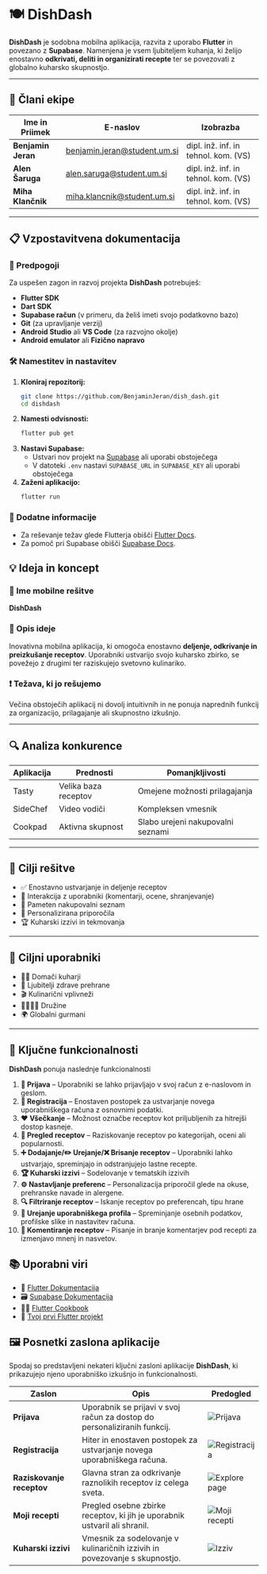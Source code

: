 # 🍽️ DishDash

**DishDash** je sodobna mobilna aplikacija, razvita z uporabo **Flutter** in povezano z **Supabase**. Namenjena je vsem ljubiteljem kuhanja, ki želijo enostavno **odkrivati, deliti in organizirati recepte** ter se povezovati z globalno kuharsko skupnostjo.

---

## 👥 Člani ekipe

| Ime in Priimek       | E-naslov                          | Izobrazba                              |
|----------------------|-----------------------------------|----------------------------------------|
| **Benjamin Jeran**   | benjamin.jeran@student.um.si      | dipl. inž. inf. in tehnol. kom. (VS)   |
| **Alen Šaruga**      | alen.saruga@student.um.si         | dipl. inž. inf. in tehnol. kom. (VS)   |
| **Miha Klančnik**    | miha.klancnik@student.um.si       | dipl. inž. inf. in tehnol. kom. (VS)   |

---

## 📋 Vzpostavitvena dokumentacija

### 🔧 Predpogoji
Za uspešen zagon in razvoj projekta **DishDash** potrebuješ:
- **Flutter SDK** 
- **Dart SDK**
- **Supabase račun** (v primeru, da želiš imeti svojo podatkovno bazo)
- **Git** (za upravljanje verzij)
- **Android Studio** ali **VS Code** (za razvojno okolje)
- **Android emulator** ali **Fizično napravo**

### 🛠️ Namestitev in nastavitev
1. **Kloniraj repozitorij:**
   ```bash
   git clone https://github.com/BenjaminJeran/dish_dash.git
   cd dishdash
   ```
2. **Namesti odvisnosti:**
   ```bash
   flutter pub get
   ```
3. **Nastavi Supabase:**
   - Ustvari nov projekt na [Supabase](https://supabase.com/) ali uporabi obstoječega
   - V datoteki `.env` nastavi `SUPABASE_URL` in `SUPABASE_KEY` ali uporabi obstoječega
4. **Zaženi aplikacijo:**
   ```bash
   flutter run
   ```

### 📝 Dodatne informacije
- Za reševanje težav glede Flutterja obišči [Flutter Docs](https://docs.flutter.dev/).
- Za pomoč pri Supabase obišči [Supabase Docs](https://supabase.com/docs).

## 💡 Ideja in koncept

### 📱 Ime mobilne rešitve
**DishDash**

### 🧠 Opis ideje
Inovativna mobilna aplikacija, ki omogoča enostavno **deljenje, odkrivanje in preizkušanje receptov**. Uporabniki ustvarijo svojo kuharsko zbirko, se povežejo z drugimi ter raziskujejo svetovno kulinariko.

### ❗ Težava, ki jo rešujemo
Večina obstoječih aplikacij ni dovolj intuitivnih in ne ponuja naprednih funkcij za organizacijo, prilagajanje ali skupnostno izkušnjo.

---

## 🔍 Analiza konkurence

| Aplikacija | Prednosti | Pomanjkljivosti |
|-----------|-----------|----------------|
| Tasty     | Velika baza receptov | Omejene možnosti prilagajanja |
| SideChef  | Video vodiči | Kompleksen vmesnik |
| Cookpad   | Aktivna skupnost | Slabo urejeni nakupovalni seznami |

---

## 🎯 Cilji rešitve

- ✅ Enostavno ustvarjanje in deljenje receptov
- 💬 Interakcija z uporabniki (komentarji, ocene, shranjevanje)
- 🛒 Pameten nakupovalni seznam
- 🧠 Personalizirana priporočila
- 🏆 Kuharski izzivi in tekmovanja

---

## 👤 Ciljni uporabniki

- 👩‍🍳 Domači kuharji
- 🥗 Ljubitelji zdrave prehrane
- 🎬 Kulinarični vplivneži
- 👨‍👩‍👧‍👦 Družine
- 🌍 Globalni gurmani

---
## 🧩 Ključne funkcionalnosti

**DishDash** ponuja naslednje funkcionalnosti

1. **🔑 Prijava** – Uporabniki se lahko prijavljajo v svoj račun z e-naslovom in geslom.
2. **📝 Registracija** – Enostaven postopek za ustvarjanje novega uporabniškega računa z osnovnimi podatki.
3. **❤️ Všečkanje** – Možnost označbe receptov kot priljubljenih za hitrejši dostop kasneje.
4. **📖 Pregled receptov** – Raziskovanje receptov po kategorijah, oceni ali popularnosti.
5. **➕ Dodajanje/✏️ Urejanje/❌ Brisanje receptov** – Uporabniki lahko ustvarjajo, spreminjajo in odstranjujejo lastne recepte.
6. **🏆 Kuharski izzivi** – Sodelovanje v tematskih izzivih 
7. **⚙️ Nastavljanje preferenc** – Personalizacija priporočil glede na okuse, prehranske navade in alergene.
8. **🔍 Filtriranje receptov** – Iskanje receptov po preferencah, tipu hrane
9. **👤 Urejanje uporabniškega profila** – Spreminjanje osebnih podatkov, profilske slike in nastavitev računa.
10. **💬 Komentiranje receptov** – Pisanje in branje komentarjev pod recepti za izmenjavo mnenj in nasvetov.


## 📚 Uporabni viri

- 📘 [Flutter Dokumentacija](https://docs.flutter.dev/)
- 🗃️ [Supabase Dokumentacija](https://supabase.com/docs)
- 🧑‍🍳 [Flutter Cookbook](https://docs.flutter.dev/cookbook)
- 🚀 [Tvoj prvi Flutter projekt](https://docs.flutter.dev/get-started/codelab)



## 🖼️ Posnetki zaslona aplikacije

Spodaj so predstavljeni nekateri ključni zasloni aplikacije **DishDash**, ki prikazujejo njeno uporabniško izkušnjo in funkcionalnosti.

| Zaslon               | Opis                                                                 | Predogled                            |
|----------------------|----------------------------------------------------------------------|---------------------------------------|
| **Prijava**          | Uporabnik se prijavi v svoj račun za dostop do personaliziranih funkcij. | ![Prijava](doc_images/login.png)     |
| **Registracija**     | Hiter in enostaven postopek za ustvarjanje novega uporabniškega računa. | ![Registracija](doc_images/register.png) |
| **Raziskovanje receptov** | Glavna stran za odkrivanje raznolikih receptov iz celega sveta.       | ![Explore page](doc_images/recipe.png) |
| **Moji recepti**      | Pregled osebne zbirke receptov, ki jih je uporabnik ustvaril ali shranil. | ![Moji recepti](doc_images/myrecipe.png) |
| **Kuharski izzivi**   | Vmesnik za sodelovanje v kulinaričnih izzivih in povezovanje s skupnostjo. | ![Izziv](doc_images/izziv.png)       |
